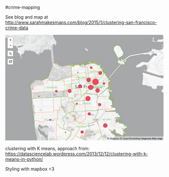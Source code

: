 #crime-mapping
 
See blog and map at http://www.sarahmakesmaps.com/blog/2015/1/clustering-san-francisco-crime-data
 
![crime-clusters-map](cluster-map.png)
 
clustering with K means, approach from: https://datasciencelab.wordpress.com/2013/12/12/clustering-with-k-means-in-python/
 
Styling with mapbox <3
